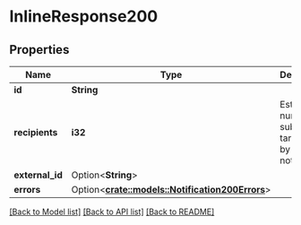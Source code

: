 # InlineResponse200

## Properties

Name | Type | Description | Notes
------------ | ------------- | ------------- | -------------
**id** | **String** |  | 
**recipients** | **i32** | Estimated number of subscribers targetted by notification. | 
**external_id** | Option<**String**> |  | [optional]
**errors** | Option<[**crate::models::Notification200Errors**](Notification200Errors.md)> |  | [optional]

[[Back to Model list]](../README.md#documentation-for-models) [[Back to API list]](../README.md#documentation-for-api-endpoints) [[Back to README]](../README.md)


